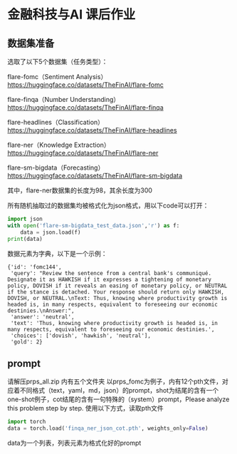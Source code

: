 # 金融科技与AI 课后作业

## 数据集准备
选取了以下5个数据集（任务类型）：

flare-fomc（Sentiment Analysis）
https://huggingface.co/datasets/TheFinAI/flare-fomc

flare-finqa（Number Understanding）
https://huggingface.co/datasets/TheFinAI/flare-finqa

flare-headlines（Classification）
https://huggingface.co/datasets/TheFinAI/flare-headlines

flare-ner（Knowledge Extraction）
https://huggingface.co/datasets/TheFinAI/flare-ner

flare-sm-bigdata（Forecasting）
https://huggingface.co/datasets/TheFinAI/flare-sm-bigdata

其中，flare-ner数据集的长度为98，其余长度为300

所有随机抽取过的数据集均被格式化为json格式，用以下code可以打开：

```python
import json
with open('flare-sm-bigdata_test_data.json','r') as f:
    data = json.load(f)
print(data)
```

数据元素为字典，以下是一个示例：

```
{'id': 'fomc144',
 'query': "Review the sentence from a central bank's communiqué. Designate it as HAWKISH if it expresses a tightening of monetary policy, DOVISH if it reveals an easing of monetary policy, or NEUTRAL if the stance is detached. Your response should return only HAWKISH, DOVISH, or NEUTRAL.\nText: Thus, knowing where productivity growth is headed is, in many respects, equivalent to foreseeing our economic destinies.\nAnswer:",
 'answer': 'neutral',
 'text': 'Thus, knowing where productivity growth is headed is, in many respects, equivalent to foreseeing our economic destinies.',
 'choices': ['dovish', 'hawkish', 'neutral'],
 'gold': 2}
```
## prompt
请解压prps_all.zip 内有五个文件夹
以prps_fomc为例子，内有12个pth文件，对应着不同格式（text，yaml，md，json）的prompt，shot为结尾的含有一个one-shot例子，cot结尾的含有一句特殊的（system）prompt，Please analyze this problem step by step.
使用以下方式，读取pth文件
```python
import torch
data = torch.load('finqa_ner_json_cot.pth', weights_only=False)
```
data为一个列表，列表元素为格式化好的prompt
